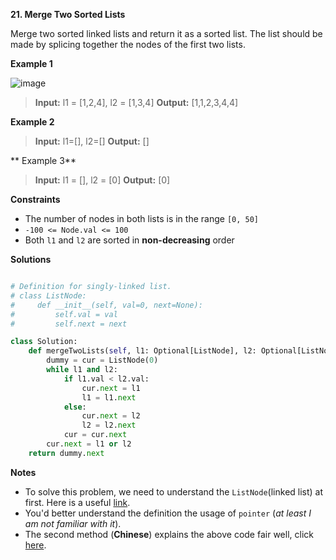 **21. Merge Two Sorted Lists**

Merge two sorted linked lists and return it as a sorted list. The list should be made by splicing together the nodes of the first two lists.

**Example 1**

![image](https://user-images.githubusercontent.com/51500878/130703652-96d4692c-e071-4c06-b182-e65110186454.png)

> **Input:** l1 = [1,2,4], l2 = [1,3,4]
> **Output:** [1,1,2,3,4,4]

**Example 2**

> **Input:** l1=[], l2=[]
> **Output:** []

** Example 3**

> **Input:** l1 = [], l2 = [0]
> **Output:** [0]

**Constraints**

- The number of nodes in both lists is in the range `[0, 50]`
- `-100 <= Node.val <= 100`
- Both `l1` and `l2` are sorted in **non-decreasing** order

**Solutions**

```python

# Definition for singly-linked list.
# class ListNode:
#     def __init__(self, val=0, next=None):
#         self.val = val
#         self.next = next

class Solution:
    def mergeTwoLists(self, l1: Optional[ListNode], l2: Optional[ListNode]) -> Optional[ListNode]:
        dummy = cur = ListNode(0)
        while l1 and l2:
            if l1.val < l2.val:
                cur.next = l1
                l1 = l1.next
            else:
                cur.next = l2
                l2 = l2.next
            cur = cur.next
        cur.next = l1 or l2
    return dummy.next
```

**Notes**

- To solve this problem, we need to understand the `ListNode`(linked list) at first. Here is a useful [link](https://stackabuse.com/python-linked-lists/).
- You'd better understand the definition the usage of `pointer` (_at least I am not familiar with it_).
- The second method (**Chinese**) explains the above code fair well, click [here](https://leetcode-cn.com/problems/merge-two-sorted-lists/solution/he-bing-liang-ge-you-xu-lian-biao-by-leetcode-solu/).
